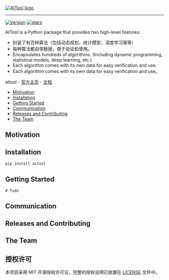 [![AITool logo](https://raw.githubusercontent.com/deepgameai/aitool/main/docs/logo/logo.png)](https://deepgameai.github.io/2020-02-28-test-markdown/)

--------------------------------------------------------------------------------

[![version](https://badgen.net/badge/version/0.0.1/blue)](https://aitool20201028.readthedocs.io/en/latest/)
[![stars](https://img.shields.io/github/stars/deepgameai/aitool?style=social)]()

AITool is a Python package that provides two high-level features:
- 封装了有百种算法（包括动态规划、统计模型、深度学习等等）
- 每种算法都自带数据，便于验证和使用。
- Encapsulates hundreds of algorithms. (Including dynamic programming, statistical models, deep learning, etc.)
- Each algorithm comes with its own data for easy verification and use.
- Each algorithm comes with its own data for easy verification and use。

aitool - 
[官方主页](https://deepgameai.github.io/2020-02-28-test-markdown/) - 
[文档](https://aitool20201028.readthedocs.io/en/latest/)

- [Motivation](#motivation)
- [Installation](#installation)
- [Getting Started](#getting-started)
- [Communication](#communication)
- [Releases and Contributing](#releases-and-contributing)
- [The Team](#the-team)

## Motivation

## Installation
```shell script
pip install aitool
```


## Getting Started
```shell script
# Todo
```

## Communication

## Releases and Contributing

## The Team

## 授权许可
本项目采用 MIT 开源授权许可证，完整的授权说明已放置在 [LICENSE](LICENSE) 文件中。
